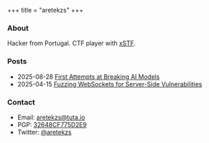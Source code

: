 +++
title = "aretekzs"
+++

### About
Hacker from Portugal. CTF player with [xSTF](https://xstf.pt/).

### Posts
- 2025-08-28 [First Attempts at Breaking AI Models](/posts/first-attemps-at-breaking-ai-models/)
- 2025-04-15 [Fuzzing WebSockets for Server-Side Vulnerabilities](/posts/fuzzing-ws/)

### Contact
- Email: [aretekzs@tuta.io](mailto:aretekzs@tuta.io)
- PGP: [32648CF775D2E9](32648CF775D2E9.asc)
- Twitter: [@aretekzs](https://x.com/aretekzs)

